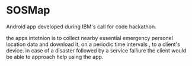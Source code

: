 # SOSMap

Android app developed during IBM's call for code hackathon.

the apps intetnion is to collect nearby essential emergency personel location data and download it, on a periodic time intervals ,
to a client's device.
in case of a disaster followed by a service failiure the client would be able to approach help using the app.
